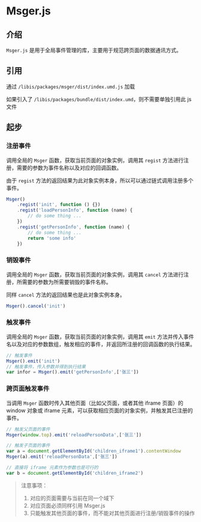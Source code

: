 # Msger.js

## 介绍
`Msger.js` 是用于全局事件管理的库，主要用于规范跨页面的数据通讯方式。

## 引用
通过 `/libis/packages/msger/dist/index.umd.js` 加载

如果引入了 `/libis/packages/bundle/dist/index.umd`，则不需要单独引用此 js 文件

## 起步

### 注册事件
调用全局的 `Msger` 函数，获取当前页面的对象实例，调用其 `regist` 方法进行注册，需要的参数为事件名称以及对应的回调函数。

由于 `regist` 方法的返回结果为此对象实例本身，所以可以通过链式调用注册多个事件。
``` javaScript
Msger()
    .regist('init', function () {})
    .regist('loadPersonInfo', function (name) {
        // do some thing ...
    })
    .regist('getPersonInfo', function (name) {
        // do some thing ...
        return 'some info'
    })
```
### 销毁事件
调用全局的 `Msger` 函数，获取当前页面的对象实例，调用其 `cancel` 方法进行注册，所需要的参数为所需要销毁的事件名称。

同样 `cancel` 方法的返回结果也是此对象实例本身。
``` javaScript
Msger().cancel('init')
```

### 触发事件
调用全局的 `Msger` 函数，获取当前页面的对象实例，调用其 `emit` 方法并传入事件名以及对应的参数数组，触发相应的事件，并返回所注册的回调函数的执行结果。
``` javaScript
// 触发事件
Msger().emit('init')
// 触发事件，传入参数并得到执行结果
var infor = Msger().emit('getPersonInfo',['张三'])
```

### 跨页面触发事件
当调用 `Msger` 函数时传入其他页面（比如父页面，或者其他 iframe 页面）的 window 对象或 iframe 元素，可以获取相应页面的对象实例，并触发其已注册的事件。

``` javaScript
// 触发父页面的事件
Msger(window.top).emit('reloadPersonData',['张三'])

// 触发子页面的事件
var a = document.getElementById('children_iframe1').contentWindow
Msger(a).emit('reloadPersonData',['张三'])

// 直接将 iframe 元素作为参数也是可行的 
var b = document.getElementById('children_iframe2')
```
> 注意事项：
> 1. 对应的页面需要与当前在同一个域下
> 2. 对应页面必须同样引用 Msger.js
> 3. 只能触发其他页面的事件，而不能对其他页面进行注册/销毁事件的操作
